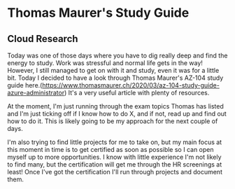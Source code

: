 <!-- This is a template you can use for quick progress days. It removes a lot of the steps we encourage you to share in the longer template 000-DAY-ARTICLE-LONG-TEMPLATE.MD-->

# Thomas Maurer's Study Guide

## Cloud Research

Today was one of those days where you have to dig really deep and find the energy to study. Work was stressful and normal life gets in the way! However, I still managed to get on with it and study, even it was for a little bit. Today I decided to have a look through Thomas Maurer's AZ-104 study guide here.(https://www.thomasmaurer.ch/2020/03/az-104-study-guide-azure-administrator) It's a very useful article with plenty of resources.

At the moment, I'm just running through the exam topics Thomas has listed and I'm just ticking off if I know how to do X, and if not, read up and find out how to do it. This is likely going to be my approach for the next couple of days.

I'm also trying to find little projects for me to take on, but my main focus at this moment in time is to get certified as soon as possible so I can open myself up to more opportunities. I know with little experience I'm not likely to find many, but the certification will get me through the HR screenings at least! Once I've got the certification I'll run through projects and document them. 
